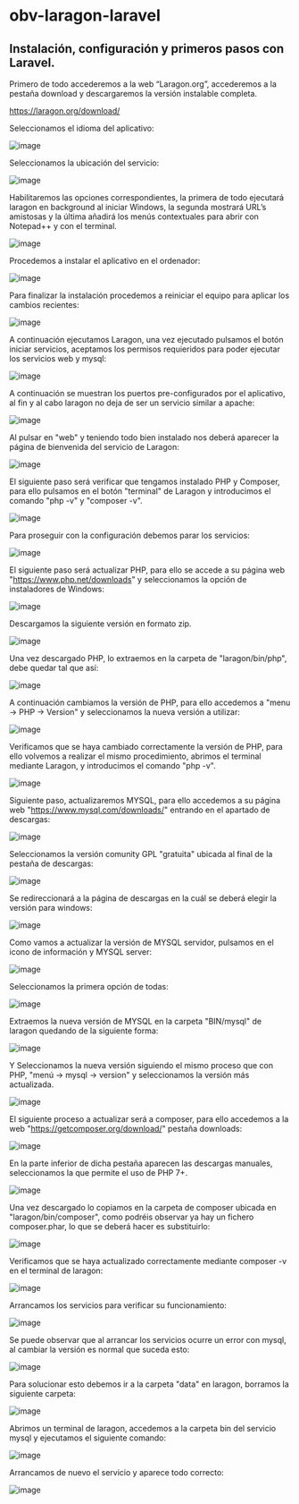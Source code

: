 # obv-laragon-laravel

<h2>Instalación, configuración y primeros pasos con Laravel.</h2>

Primero de todo accederemos a la web “Laragon.org”, accederemos a la pestaña download y descargaremos la versión instalable completa.

https://laragon.org/download/

Seleccionamos el idioma del aplicativo:

![image](https://user-images.githubusercontent.com/103035621/191023816-c992471e-6b2d-4ffa-9760-fd7e8b6aa795.png)

Seleccionamos la ubicación del servicio:

![image](https://user-images.githubusercontent.com/103035621/191023859-968e0fc5-496f-4e9c-bd6c-f93877014a32.png)

Habilitaremos las opciones correspondientes, la primera de todo ejecutará laragon en background al iniciar Windows, la segunda mostrará URL’s amistosas y la última añadirá los menús contextuales para abrir con Notepad++ y con el terminal.

![image](https://user-images.githubusercontent.com/103035621/191023915-bd5c6985-fdbf-4db2-9b05-8c04cef9ac17.png)

Procedemos a instalar el aplicativo en el ordenador:

![image](https://user-images.githubusercontent.com/103035621/191023977-dc5df578-8804-418e-a699-1c517b0cab8b.png)

Para finalizar la instalación procedemos a reiniciar el equipo para aplicar los cambios recientes:

![image](https://user-images.githubusercontent.com/103035621/191024107-cf3c6e8a-8079-43b0-85e5-e7d293f1f002.png)

A continuación ejecutamos Laragon, una vez ejecutado pulsamos el botón iniciar servicios, aceptamos los permisos requieridos para poder ejecutar los servicios web y mysql:

![image](https://user-images.githubusercontent.com/103035621/191025424-5c343edc-b145-4cf6-834f-787056c03802.png)

A continuación se muestran los puertos pre-configurados por el aplicativo, al fin y al cabo laragon no deja de ser un servicio similar a apache:

![image](https://user-images.githubusercontent.com/103035621/191025633-8d6a5803-6946-4390-ae88-76a92887490e.png)

Al pulsar en "web" y teniendo todo bien instalado nos deberá aparecer la página de bienvenida del servicio de Laragon:

![image](https://user-images.githubusercontent.com/103035621/191026164-a4e12baf-5f4d-45dc-80d8-ed65ef024b97.png)

El siguiente paso será verificar que tengamos instalado PHP y Composer, para ello pulsamos en el botón "terminal" de Laragon y introducimos el comando "php -v" y "composer -v".

![image](https://user-images.githubusercontent.com/103035621/191027189-f42e2118-f8a8-424b-b2af-1fc01d2d1beb.png)

Para proseguir con la configuración debemos parar los servicios:

![image](https://user-images.githubusercontent.com/103035621/191027500-9607014b-67ca-48b6-9f97-467c90e24a81.png)

El siguiente paso será actualizar PHP, para ello se accede a su página web "https://www.php.net/downloads" y seleccionamos la opción de instaladores de Windows:

![image](https://user-images.githubusercontent.com/103035621/191027989-ad57eafe-8439-4273-9e78-fc7d05408494.png)

Descargamos la siguiente versión en formato zip.

![image](https://user-images.githubusercontent.com/103035621/191028199-987f5eba-661c-459e-ad7c-943550209cb4.png)

Una vez descargado PHP, lo extraemos en la carpeta de "laragon/bin/php", debe quedar tal que así:

![image](https://user-images.githubusercontent.com/103035621/191028707-ad496f73-3273-43c9-943d-1b461f370611.png)

A continuación cambiamos la versión de PHP, para ello accedemos a "menu -> PHP -> Version" y seleccionamos la nueva versión a utilizar:

![image](https://user-images.githubusercontent.com/103035621/191029219-d83f58bd-12d0-4cd0-a80b-c04aa505fff0.png)

Verificamos que se haya cambiado correctamente la versión de PHP, para ello volvemos a realizar el mismo procedimiento, abrimos el terminal mediante Laragon, y introducimos el comando "php -v".

![image](https://user-images.githubusercontent.com/103035621/191029960-11ed6adb-fc9d-4f2c-a8b8-00b7cc39cc76.png)

Siguiente paso, actualizaremos MYSQL, para ello accedemos a su página web "https://www.mysql.com/downloads/" entrando en el apartado de descargas:

![image](https://user-images.githubusercontent.com/103035621/191034201-3f860df1-581a-4414-87d8-627f2b7a080f.png)

Seleccionamos la versión comunity GPL "gratuita" ubicada al final de la pestaña de descargas:

![image](https://user-images.githubusercontent.com/103035621/191034355-e1449a56-2745-4edc-afd1-352deb072f83.png)

Se redireccionará a la página de descargas en la cuál se deberá elegir la versión para windows:

![image](https://user-images.githubusercontent.com/103035621/191034593-ad0a27bc-c126-4a59-a5a0-1a9f022729a3.png)

Como vamos a actualizar la versión de MYSQL servidor, pulsamos en el icono de información y MYSQL server:

![image](https://user-images.githubusercontent.com/103035621/191035470-ac7a60a4-451a-4981-996e-43e747fa3817.png)

Seleccionamos la primera opción de todas:

![image](https://user-images.githubusercontent.com/103035621/191035262-3e02b895-62e8-45ac-a669-887ce3211041.png)

Extraemos la nueva versión de MYSQL en la carpeta "BIN/mysql" de laragon quedando de la siguiente forma:

![image](https://user-images.githubusercontent.com/103035621/191035785-d264825b-3c9c-4dac-a1f0-0a608005d8f6.png)

Y Seleccionamos la nueva versión siguiendo el mismo proceso que con PHP, "menú -> mysql -> version" y seleccionamos la versión más actualizada.

![image](https://user-images.githubusercontent.com/103035621/191035899-a9707a5f-513a-406a-b650-53957931707c.png)

El siguiente proceso a actualizar será a composer, para ello accedemos a la web "https://getcomposer.org/download/" pestaña downloads:

![image](https://user-images.githubusercontent.com/103035621/191037828-6b9a160c-da75-4a86-9fdf-ae914d20ff46.png)

En la parte inferior de dicha pestaña aparecen las descargas manuales, seleccionamos la que permite el uso de PHP 7+.

![image](https://user-images.githubusercontent.com/103035621/191038101-53cd05b4-a94c-49f4-a15b-62c3bab272bc.png)

Una vez descargado lo copiamos en la carpeta de composer ubicada en "laragon/bin/composer", como podréis observar ya hay un fichero composer.phar, lo que se deberá hacer es substituirlo:

![image](https://user-images.githubusercontent.com/103035621/191038529-039631db-d729-4ea2-95ff-f097dc6849a9.png)

Verificamos que se haya actualizado correctamente mediante composer -v en el terminal de laragon:

![image](https://user-images.githubusercontent.com/103035621/191038860-91ebf53d-27b5-4a62-80c3-1a63602963cb.png)

Arrancamos los servicios para verificar su funcionamiento:

![image](https://user-images.githubusercontent.com/103035621/191039656-3b5dbb60-85eb-4a08-aec3-54751ed8595b.png)

Se puede observar que al arrancar los servicios ocurre un error con mysql, al cambiar la versión es normal que suceda esto:

![image](https://user-images.githubusercontent.com/103035621/191039933-18890653-916b-4427-b35e-06ae49e26235.png)

Para solucionar esto debemos ir a la carpeta "data" en laragon, borramos la siguiente carpeta:

![image](https://user-images.githubusercontent.com/103035621/191040233-505e552f-99cc-40b7-b66c-21f22d31ac1e.png)

Abrimos un terminal de laragon, accedemos a la carpeta bin del servicio mysql y ejecutamos el siguiente comando:

![image](https://user-images.githubusercontent.com/103035621/191040671-1eb3ddd5-b470-4d32-844a-b9d40a3a68ee.png)

Arrancamos de nuevo el servicio y aparece todo correcto:

![image](https://user-images.githubusercontent.com/103035621/191040835-a746e8a5-1cb5-48b7-ac28-a279f6988640.png)




